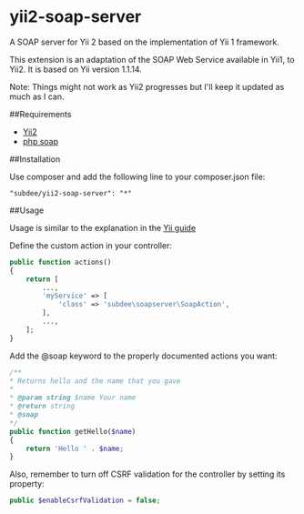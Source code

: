 yii2-soap-server
================

A SOAP server for Yii 2 based on the implementation of Yii 1 framework.

This extension is an adaptation of the SOAP Web Service available in Yii1, to Yii2. It is based on Yii version 1.1.14.

Note: Things might not work as Yii2 progresses but I'll keep it updated as much as I can.

##Requirements

- [Yii2](http://github.com/yiisoft/yii2)
- [php soap](php.net/soap)

##Installation

Use composer and add the following line to your composer.json file:

```
"subdee/yii2-soap-server": "*"
```

##Usage

Usage is similar to the explanation in the [Yii guide](http://www.yiiframework.com/doc/guide/1.1/en/topics.webservice)

Define the custom action in your controller:

```php
public function actions()
{
    return [
        ...,
        'myService' => [
            'class' => 'subdee\soapserver\SoapAction',
        ],
        ...,
    ];
}
```

Add the @soap keyword to the properly documented actions you want:

```php
/**
* Returns hello and the name that you gave
*
* @param string $name Your name
* @return string
* @soap
*/
public function getHello($name)
{
    return 'Hello ' . $name;
}
```

Also, remember to turn off CSRF validation for the controller by setting its property:

```php
public $enableCsrfValidation = false;
```

